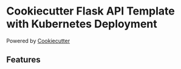 # Cookiecutter Flask API Template with Kubernetes Deployment

Powered by [Cookiecutter](https://github.com/cookiecutter/cookiecutter)

## Features
